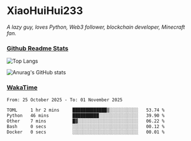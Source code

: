 # XiaoHuiHui233

*A lazy guy, loves Python, Web3 follower, blockchain developer, Minecraft fan.*

### [Github Readme Stats](https://github.com/anuraghazra/github-readme-stats)

![Top Langs](https://github-readme-stats.vercel.app/api/top-langs/?username=XiaoHuiHui233&layout=compact&theme=github_dark)

![Anurag's GitHub stats](https://github-readme-stats.vercel.app/api?username=XiaoHuiHui233&show_icons=true&theme=github_dark)

### [WakaTime](https://wakatime.com)

<!--START_SECTION:waka-->

```txt
From: 25 October 2025 - To: 01 November 2025

TOML     1 hr 2 mins     █████████████▒░░░░░░░░░░░   53.74 %
Python   46 mins         ██████████░░░░░░░░░░░░░░░   39.90 %
Other    7 mins          █▓░░░░░░░░░░░░░░░░░░░░░░░   06.22 %
Bash     0 secs          ░░░░░░░░░░░░░░░░░░░░░░░░░   00.12 %
Docker   0 secs          ░░░░░░░░░░░░░░░░░░░░░░░░░   00.01 %
```

<!--END_SECTION:waka-->
